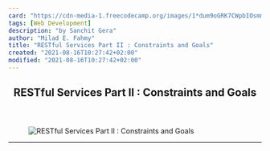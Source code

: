 ```yaml
---
card: "https://cdn-media-1.freecodecamp.org/images/1*dum9oGRK7CWpbIOsmmyDcg.jpeg"
tags: [Web Development]
description: "by Sanchit Gera"
author: "Milad E. Fahmy"
title: "RESTful Services Part II : Constraints and Goals"
created: "2021-08-16T10:27:42+02:00"
modified: "2021-08-16T10:27:42+02:00"
---
```

<div class="site-wrapper">
<main id="site-main" class="site-main outer">
<div class="inner">
<article class="post-full post tag-web-development tag-software-development tag-learning-to-code tag-tech tag-programming ">
<header class="post-full-header">
<h1 class="post-full-title">RESTful Services Part II : Constraints and Goals</h1>
</header>
<figure class="post-full-image">
<picture>
<source media="(max-width: 700px)" sizes="1px" srcset="data:image/gif;base64,R0lGODlhAQABAIAAAAAAAP///yH5BAEAAAAALAAAAAABAAEAAAIBRAA7 1w">
<source media="(min-width: 701px)" sizes="(max-width: 800px) 400px,
(max-width: 1170px) 700px,
1400px" srcset="https://cdn-media-1.freecodecamp.org/images/1*dum9oGRK7CWpbIOsmmyDcg.jpeg 300w,
https://cdn-media-1.freecodecamp.org/images/1*dum9oGRK7CWpbIOsmmyDcg.jpeg 600w,
https://cdn-media-1.freecodecamp.org/images/1*dum9oGRK7CWpbIOsmmyDcg.jpeg 1000w,
https://cdn-media-1.freecodecamp.org/images/1*dum9oGRK7CWpbIOsmmyDcg.jpeg 2000w">
<img onerror="this.style.display='none'" src="https://cdn-media-1.freecodecamp.org/images/1*dum9oGRK7CWpbIOsmmyDcg.jpeg" alt="RESTful Services Part II : Constraints and Goals">
</picture>
</figure>
<section class="post-full-content">
<div class="post-content medium-migrated-article">
</div>
<hr>
</section>
</article>
</div>
</main>
</div>
<!-- Google Tag Manager (noscript) -->
<!-- End Google Tag Manager (noscript) -->
